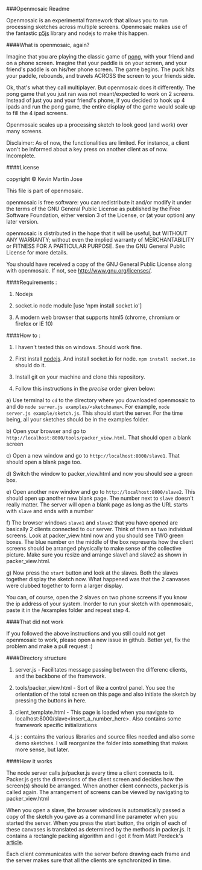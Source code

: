 ###Openmosaic Readme

Openmosaic is an experimental framework that allows you to run processing sketches across multiple screens. Openmosaic makes use of the fantastic [p5js](p5js.org) library and nodejs to make this happen.

####What is openmosaic, again?

Imagine that you are playing the classic game of [pong](http://cssdeck.com/labs/ping-pong-game-tutorial-with-html5-canvas-and-sounds), with your friend and on a phone screen. Imagine that your paddle is on your screen, and your friend's paddle is on his/her phone screen. The game begins. The puck hits your paddle, rebounds, and travels ACROSS the screen to your friends side.

Ok, that's what they call multiplayer. But openmosaic does it differently. The pong game that you just ran was not meant/expected to work on 2 screens. Instead of just you and your friend's phone, if you decided to hook up 4 ipads and run the pong game, the entire display of the game would scale up to fill the 4 ipad screens.

Openmosaic scales up a processing sketch to look good (and work) over many screens.

Disclaimer: As of now, the functionalities are limited. For instance, a client won't be informed about a key press on another client as of now. Incomplete.


####License

copyright © Kevin Martin Jose

This file is part of openmosaic.

openmosaic is free software: you can redistribute it and/or modify
it under the terms of the GNU General Public License as published by
the Free Software Foundation, either version 3 of the License, or
(at your option) any later version.

openmosaic is distributed in the hope that it will be useful,
but WITHOUT ANY WARRANTY; without even the implied warranty of
MERCHANTABILITY or FITNESS FOR A PARTICULAR PURPOSE.  See the
GNU General Public License for more details.

You should have received a copy of the GNU General Public License
along with openmosaic.  If not, see <http://www.gnu.org/licenses/>.

####Requirements :

1) Nodejs

2) socket.io node module [use 'npm install socket.io']

2) A modern web browser that supports html5 (chrome, chromium or firefox or IE 10)

####How to :

1) I haven't tested this on windows. Should work fine.

2) First install [nodejs](http://nodejs.org/). And install socket.io for node. `npm install socket.io` should do it.

3) Install git on your machine and clone this repository.

4) Follow this instructions in the *precise* order given below: 

a) Use terminal to `cd` to the directory where you downloaded openmosaic to and do `node server.js examples/<sketchname>`. For example, `node server.js example/sketch.js`. This should start the server. For the time being, all your sketches should be in the examples folder.

b) Open your browser and go to `http://localhost:8000/tools/packer_view.html`. That should open a blank screen

c) Open a new window and go to `http://localhost:8000/slave1`. That should open a blank page too. 

d) Switch the window to packer_view.html and now you should see a green box.

e) Open another new window and go to `http://localhost:8000/slave2`. This should open up another new blank page. The number next to `slave` doesn't really matter. The server will open a blank page as long as the URL starts with `slave` and ends with a number

f) The browser windows `slave1` and `slave2` that you have opened are basically 2 clients connected to our server. Think of them as two individual screens. Look at packer_view.html now and you should see TWO green boxes. The blue number on the middle of the box represents how the client screens should be arranged physically to make sense of the collective picture. Make sure you resize and arrange slave1 and slave2 as shown in packer_view.html.

g) Now press the `start` button and look at the slaves. Both the slaves together display the sketch now. What happened was that the 2 canvases were clubbed together to form a larger display. 

You can, of course, open the 2 slaves on two phone screens if you know the ip address of your system.
Inorder to run your sketch with openmosaic, paste it in the /examples folder and repeat step 4.

####That did not work

If you followed the above instructions and you still could not get openmosaic to work, please open a new issue in github. Better yet, fix the problem and make a pull request :)

####Directory structure

1) server.js - Facilitates message passing between the differenc clients, and the backbone of the framework.

2) tools/packer_view.html - Sort of like a control panel. You see the orientation of the total screen on this page and also initiate the sketch by pressing the buttons in here.

3) client_template.html - This page is loaded when you navigate to localhost:8000/slave<insert_a_number_here>. Also contains some framework specific initializations

4) js : contains the various libraries and source files needed and also some demo sketches. I will reorganize the folder into something that makes more sense, but later.

####How it works

The node server calls js/packer.js every time a client connects to it. Packer.js gets the dimensions of the client screen and decides how the screen(s) should be arranged. When another client connects, packer.js is called again. The arrangement of screens can be viewed by navigating to packer_view.html

When you open a slave, the browser windows is automatically passed a copy of the sketch you gave as a command line parameter when you started the server. When you press the start button, the origin of each of these canvases is translated as determined by the methods in packer.js. It contains a rectangle packing algorithm and I got it from Matt Perdeck's [article](http://www.codeproject.com/Articles/210979/Fast-optimizing-rectangle-packing-algorithm-for-bu).

Each client communicates with the server before drawing each frame and the server makes sure that all the clients are synchronized in time.